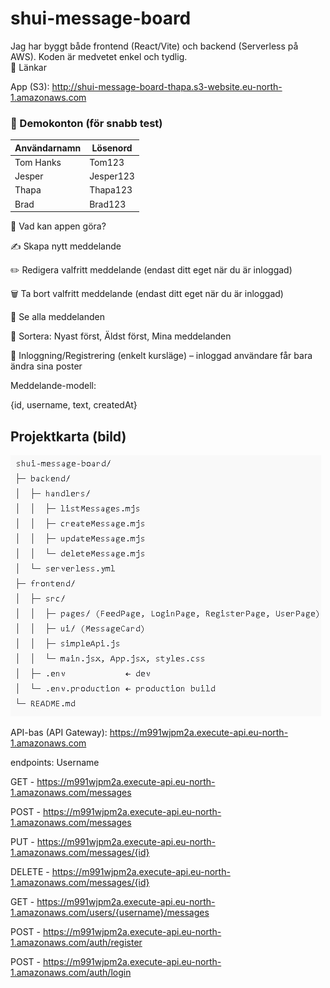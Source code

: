 # shui-message-board

Jag har byggt både frontend (React/Vite) och backend (Serverless på AWS).
Koden är medvetet enkel och tydlig.        
🔗 Länkar

App (S3):
http://shui-message-board-thapa.s3-website.eu-north-1.amazonaws.com
### 👤 Demokonton (för snabb test)

| Användarnamn | Lösenord |
|--------------|----------|
| Tom Hanks    | Tom123   |
| Jesper       | Jesper123|
| Thapa        | Thapa123 |
| Brad         | Brad123 |


🎯 Vad kan appen göra?

✍️ Skapa nytt meddelande

✏️ Redigera valfritt meddelande (endast ditt eget när du är inloggad)

🗑️ Ta bort valfritt meddelande (endast ditt eget när du är inloggad)

👀 Se alla meddelanden

🔽 Sortera: Nyast först, Äldst först, Mina meddelanden

🔐 Inloggning/Registrering (enkelt kursläge) – inloggad användare får bara ändra sina poster

Meddelande-modell:

{id, username, text, createdAt}

## Projektkarta (bild)

![Projektstruktur för Shui – Message Board](./Projektstruktur-shui-message-board.jpg)

API-bas (API Gateway):
https://m991wjpm2a.execute-api.eu-north-1.amazonaws.com

endpoints:
Username

  GET - https://m991wjpm2a.execute-api.eu-north-1.amazonaws.com/messages
  
  POST - https://m991wjpm2a.execute-api.eu-north-1.amazonaws.com/messages
  
  PUT - https://m991wjpm2a.execute-api.eu-north-1.amazonaws.com/messages/{id}
  
  DELETE - https://m991wjpm2a.execute-api.eu-north-1.amazonaws.com/messages/{id}
  
  GET - https://m991wjpm2a.execute-api.eu-north-1.amazonaws.com/users/{username}/messages
  
  POST - https://m991wjpm2a.execute-api.eu-north-1.amazonaws.com/auth/register
  
  POST - https://m991wjpm2a.execute-api.eu-north-1.amazonaws.com/auth/login


